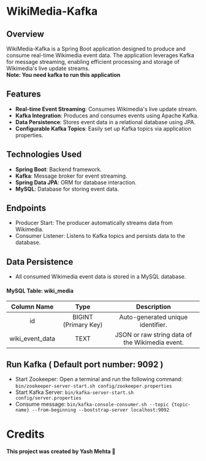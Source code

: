 # WikiMedia-Kafka

## Overview
WikiMedia-Kafka is a Spring Boot application designed to produce and consume real-time Wikimedia event data. The application leverages Kafka for message streaming, enabling efficient processing and storage of Wikimedia's live update streams.<br> **Note: You need kafka to run this application**


## Features
- **Real-time Event Streaming**: Consumes Wikimedia's live update stream.
- **Kafka Integration**: Produces and consumes events using Apache Kafka.
- **Data Persistence**: Stores event data in a relational database using JPA.
- **Configurable Kafka Topics**: Easily set up Kafka topics via application properties.

## Technologies Used
- **Spring Boot**: Backend framework.
- **Kafka**: Message broker for event streaming.
- **Spring Data JPA**: ORM for database interaction.
- **MySQL**: Database for storing event data.
  
## Endpoints
- Producer Start: The producer automatically streams data from Wikimedia.
- Consumer Listener: Listens to Kafka topics and persists data to the database.

## Data Persistence
- All consumed Wikimedia event data is stored in a MySQL database.

#### **MySQL Table: wiki_media**

| Column Name     | Type                   | Description                                       |
| :---:           | :---:                  | :---:                                             |
| id              | BIGINT (Primary Key)   | Auto-generated unique identifier.                 |
| wiki_event_data | TEXT                   | JSON or raw string data of the Wikimedia event.   |


## Run Kafka ( Default port number: 9092 )
- Start Zookeeper: Open a terminal and run the following command: `bin/zookeeper-server-start.sh config/zookeeper.properties` 
- Start Kafka Server: `bin/kafka-server-start.sh config/server.properties`
- Consume message: `bin/kafka-console-consumer.sh --topic {topic-name} --from-beginning --bootstrap-server localhost:9092`

# Credits
**This project was created by Yash Mehta 🚀**
